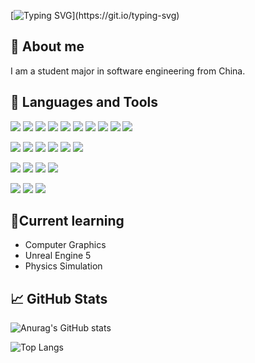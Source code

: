 <!---
Edenlia/Edenlia is a ✨ special ✨ repository because its `README.md` (this file) appears on your GitHub profile.
You can click the Preview link to take a look at your changes.
--->
[![Typing SVG](https://readme-typing-svg.demolab.com?font=Lobster&size=70&duration=3000&pause=1000&color=A2B1BC&background=2B2B2B&center=true&vCenter=true&width=1000&height=150&lines=Hey+there!+%F0%9F%91%8B;I+am+Edenlia.)](https://git.io/typing-svg)
## 👀 About me
I am a student major in software engineering from China.

## 🔧 Languages and Tools
<a href="#"><img src="https://img.shields.io/badge/C-00599C?style=for-the-badge&logo=c&logoColor=white"></a>
<a href="#"><img src="https://img.shields.io/badge/C%23-239120?style=for-the-badge&logo=c-sharp&logoColor=white"></a>
<a href="#"><img src="https://img.shields.io/badge/C%2B%2B-00599C?style=for-the-badge&logo=c%2B%2B&logoColor=white"></a>
<a href="#"><img src="https://img.shields.io/badge/Python-FFD43B?style=for-the-badge&logo=python&logoColor=blue"></a>
<a href="#"><img src="https://img.shields.io/badge/Android-3DDC84?style=for-the-badge&logo=android&logoColor=white"></a>
<a href="#"><img src="https://img.shields.io/badge/Node.js-339933?style=for-the-badge&logo=nodedotjs&logoColor=white"></a>
<a href="#"><img src="https://img.shields.io/badge/Kotlin-0095D5?&style=for-the-badge&logo=kotlin&logoColor=white"></a>
<a href="#"><img src="https://img.shields.io/badge/HTML5-E34F26?style=for-the-badge&logo=html5&logoColor=white"></a>
<a href="#"><img src="https://img.shields.io/badge/CSS3-1572B6?style=for-the-badge&logo=css3&logoColor=white"></a>
<a href="#"><img src="https://img.shields.io/badge/JavaScript-323330?style=for-the-badge&logo=javascript&logoColor=F7DF1E"></a>

<a href="#"><img src="https://img.shields.io/badge/.NET-512BD4?style=for-the-badge&logo=dotnet&logoColor=white"></a>
<a href="#"><img src="https://img.shields.io/badge/Django-092E20?style=for-the-badge&logo=django&logoColor=green"></a>
<a href="#"><img src="https://img.shields.io/badge/Qt-41CD52?style=for-the-badge&logo=qt&logoColor=white"></a>
<a href="#"><img src="https://img.shields.io/badge/Quasar-1976D2?style=for-the-badge&logo=quasar&logoColor=white"></a>
<a href="#"><img src="https://img.shields.io/badge/React-20232A?style=for-the-badge&logo=react&logoColor=61DAFB"></a>
<a href="#"><img src="https://img.shields.io/badge/Vue.js-35495E?style=for-the-badge&logo=vuedotjs&logoColor=4FC08D"></a>

<a href="#"><img src="https://img.shields.io/badge/MySQL-005C84?style=for-the-badge&logo=mysql&logoColor=white"></a>
<a href="#"><img src="https://img.shields.io/badge/SQLite-07405E?style=for-the-badge&logo=sqlite&logoColor=white"></a>
<a href="#"><img src="https://img.shields.io/badge/MongoDB-4EA94B?style=for-the-badge&logo=mongodb&logoColor=white"></a>
<a href="#"><img src="https://img.shields.io/badge/redis-CC0000.svg?&style=for-the-badge&logo=redis&logoColor=white"></a>

<a href="#"><img src="https://img.shields.io/badge/GIT-E44C30?style=for-the-badge&logo=git&logoColor=white"></a>
<a href="#"><img src="https://img.shields.io/badge/Docker-2CA5E0?style=for-the-badge&logo=docker&logoColor=white"></a>
<a href="#"><img src="https://img.shields.io/badge/kubernetes-326ce5.svg?&style=for-the-badge&logo=kubernetes&logoColor=white"></a>

## 📖Current learning
- Computer Graphics
- Unreal Engine 5
- Physics Simulation

## 📈 GitHub Stats
![Anurag's GitHub stats](https://github-readme-stats.vercel.app/api?username=Edenlia&theme=github_dark)

![Top Langs](https://github-readme-stats.vercel.app/api/top-langs/?username=Edenlia&layout=compact&theme=github_dark)
